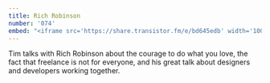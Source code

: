 ```yaml
---
title: Rich Robinson
number: '074'
embed: "<iframe src='https://share.transistor.fm/e/bd645edb' width='100%' height='180' frameborder='0' scrolling='no' seamless='true'></iframe>"
---
```

Tim talks with Rich Robinson about the courage to do what you love, the fact that freelance is not for everyone, and his great talk about designers and developers working together.
